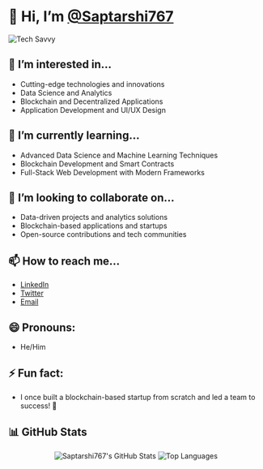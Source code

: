 # 👋 Hi, I’m [@Saptarshi767](https://github.com/Saptarshi767)

![Tech Savvy](https://drive.google.com/file/d/1KEA6U40YbXJeKEh5txqwcqTJTtbKP8dY/view?usp=sharing) <!-- Add your Google Drive GIF link here -->

## 👀 I’m interested in...
- Cutting-edge technologies and innovations
- Data Science and Analytics
- Blockchain and Decentralized Applications
- Application Development and UI/UX Design

## 🌱 I’m currently learning...
- Advanced Data Science and Machine Learning Techniques
- Blockchain Development and Smart Contracts
- Full-Stack Web Development with Modern Frameworks

## 💞️ I’m looking to collaborate on...
- Data-driven projects and analytics solutions
- Blockchain-based applications and startups
- Open-source contributions and tech communities

## 📫 How to reach me...
- [LinkedIn](https://www.linkedin.com/in/saptarshi767)
- [Twitter](https://drive.google.com/file/d/1KEA6U40YbXJeKEh5txqwcqTJTtbKP8dY/view?usp=sharing) <!-- Replace with your actual Twitter profile if available -->
- [Email](mailto:saptarshimahapatra007@gmail.com) <!-- Replace with your actual email address -->

## 😄 Pronouns:
- He/Him

## ⚡ Fun fact:
- I once built a blockchain-based startup from scratch and led a team to success! 🚀

## 📊 GitHub Stats

<p align="center">
  <img src="https://github-readme-stats.vercel.app/api?username=Saptarshi767&show_icons=true&hide_title=true&hide_border=true&count_private=true&theme=radical" alt="Saptarshi767's GitHub Stats" />
  <img src="https://github-readme-stats.vercel.app/api/top-langs/?username=Saptarshi767&layout=compact&hide_border=true&theme=radical" alt="Top Languages" />
</p>

<!---
Saptarshi767/Saptarshi767 is a ✨ special ✨ repository because its `README.md` (this file) appears on your GitHub profile.
You can click the Preview link to take a look at your changes.
--->
